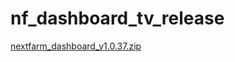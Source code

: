# nf_dashboard_tv_release

[nextfarm_dashboard_v1.0.37.zip](https://github.com/user-attachments/files/16496156/nextfarm_dashboard_v1.0.37.zip)
